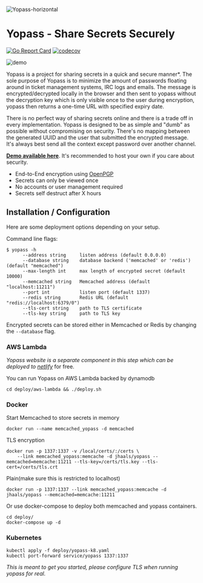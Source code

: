 ![Yopass-horizontal](https://user-images.githubusercontent.com/37777956/59544367-0867aa80-8f09-11e9-8d6a-02008e1bccc7.png)

# Yopass - Share Secrets Securely

[![Go Report Card](https://goreportcard.com/badge/github.com/jhaals/yopass)](https://goreportcard.com/report/github.com/jhaals/yopass)
[![codecov](https://codecov.io/gh/jhaals/yopass/branch/master/graph/badge.svg)](https://codecov.io/gh/jhaals/yopass)

![demo](https://ydemo.netlify.com/yopass-demo.gif)

Yopass is a project for sharing secrets in a quick and secure manner\*.
The sole purpose of Yopass is to minimize the amount of passwords floating around in ticket management systems, IRC logs and emails. The message is encrypted/decrypted locally in the browser and then sent to yopass without the decryption key which is only visible once to the user during encryption, yopass then returns a one-time URL with specified expiry date.

There is no perfect way of sharing secrets online and there is a trade off in every implementation. Yopass is designed to be as simple and "dumb" as possible without compromising on security. There's no mapping between the generated UUID and the user that submitted the encrypted message. It's always best send all the context except password over another channel.

**[Demo available here](https://yopass.se)**. It's recommended to host your own if you care about security.

- End-to-End encryption using [OpenPGP](https://openpgpjs.org/)
- Secrets can only be viewed once
- No accounts or user management required
- Secrets self destruct after X hours

## Installation / Configuration

Here are some deployment options depending on your setup.

Command line flags:

```console
$ yopass -h
      --address string     listen address (default 0.0.0.0)
      --database string    database backend ('memcached' or 'redis') (default "memcached")
      --max-length int     max length of encrypted secret (default 10000)
      --memcached string   Memcached address (default "localhost:11211")
      --port int           listen port (default 1337)
      --redis string       Redis URL (default "redis://localhost:6379/0")
      --tls-cert string    path to TLS certificate
      --tls-key string     path to TLS key
```

Encrypted secrets can be stored either in Memcached or Redis by changing the `--database` flag.

### AWS Lambda

_Yopass website is a separate component in this step which can be deployed to [netlify](https://netlify.com)_ for free.

You can run Yopass on AWS Lambda backed by dynamodb

```console
cd deploy/aws-lambda && ./deploy.sh
```

### Docker

Start Memcached to store secrets in memory

```console
docker run --name memcached_yopass -d memcached
```

TLS encryption

```console
docker run -p 1337:1337 -v /local/certs/:/certs \
    --link memcached_yopass:memcache -d jhaals/yopass --memcached=memcache:11211 --tls-key=/certs/tls.key --tls-cert=/certs/tls.crt
```

Plain(make sure this is restricted to localhost)

```console
docker run -p 1337:1337 --link memcached_yopass:memcache -d jhaals/yopass --memcached=memcache:11211
```

Or use docker-compose to deploy both memcached and yopass containers.

```
cd deploy/
docker-compose up -d
```

### Kubernetes

```console
kubectl apply -f deploy/yopass-k8.yaml
kubectl port-forward service/yopass 1337:1337
```

_This is meant to get you started, please configure TLS when running yopass for real._
